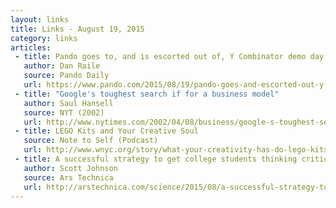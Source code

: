 ```yaml
---
layout: links
title: Links - August 19, 2015
category: links
articles:
 - title: Pando goes to, and is escorted out of, Y Combinator demo day
   author: Dan Raile
   source: Pando Daily
   url: https://www.pando.com/2015/08/19/pando-goes-and-escorted-out-y-combinator-demo-day/a165d4eeb37178c1acdd45c80fa06f9c80af2093/
 - title: "Google's toughest search if for a business model"
   author: Saul Hansell 
   source: NYT (2002)
   url: http://www.nytimes.com/2002/04/08/business/google-s-toughest-search-is-for-a-business-model.html
 - title: LEGO Kits and Your Creative Soul
   source: Note to Self (Podcast)
   url: http://www.wnyc.org/story/what-your-creativity-has-do-lego-kits/
 - title: A successful strategy to get college students thinking critically
   author: Scott Johnson
   source: Ars Technica
   url: http://arstechnica.com/science/2015/08/a-successful-strategy-to-get-college-students-thinking-critically/
---
```

